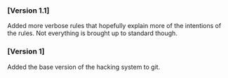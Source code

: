 ### [Version 1.1]
Added more verbose rules that hopefully explain more of the intentions of the rules. Not everything is brought up to standard though.

### [Version 1]
Added the base version of the hacking system to git.